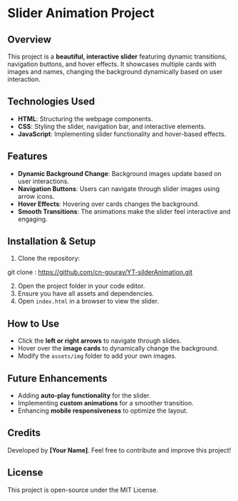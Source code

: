 # Slider Animation Project

## Overview
This project is a **beautiful, interactive slider** featuring dynamic transitions, navigation buttons, and hover effects. It showcases multiple cards with images and names, changing the background dynamically based on user interaction.

## Technologies Used
- **HTML**: Structuring the webpage components.
- **CSS**: Styling the slider, navigation bar, and interactive elements.
- **JavaScript**: Implementing slider functionality and hover-based effects.

## Features
- **Dynamic Background Change**: Background images update based on user interactions.
- **Navigation Buttons**: Users can navigate through slider images using arrow icons.
- **Hover Effects**: Hovering over cards changes the background.
- **Smooth Transitions**: The animations make the slider feel interactive and engaging.

## Installation & Setup
1. Clone the repository:


git clone : https://github.com/cn-gourav/YT-silderAnimation.git

2. Open the project folder in your code editor.
3. Ensure you have all assets and dependencies.
4. Open `index.html` in a browser to view the slider.

## How to Use
- Click the **left or right arrows** to navigate through slides.
- Hover over the **image cards** to dynamically change the background.
- Modify the `assets/img` folder to add your own images.

## Future Enhancements
- Adding **auto-play functionality** for the slider.
- Implementing **custom animations** for a smoother transition.
- Enhancing **mobile responsiveness** to optimize the layout.

## Credits
Developed by **[Your Name]**.
Feel free to contribute and improve this project!

## License
This project is open-source under the MIT License.

